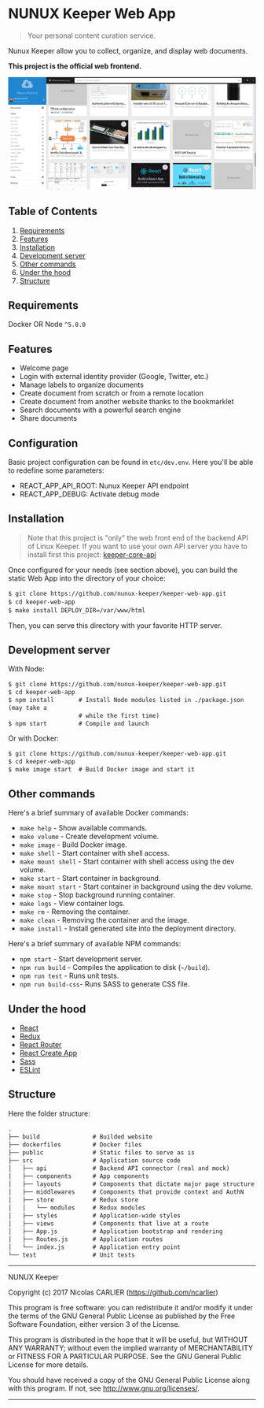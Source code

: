 # NUNUX Keeper Web App

> Your personal content curation service.

Nunux Keeper allow you to collect, organize, and display web documents.

**This project is the official web frontend.**

![Screenshot](screenshot.png)

## Table of Contents
1. [Requirements](#requirements)
1. [Features](#features)
1. [Installation](#installation)
1. [Development server](#development-server)
1. [Other commands](#other-commands)
1. [Under the hood](#under-the-hood)
1. [Structure](#structure)

## Requirements

Docker OR Node `^5.0.0`


## Features

* Welcome page
* Login with external identity provider (Google, Twitter, etc.)
* Manage labels to organize documents
* Create document from scratch or from a remote location
* Create document from another website thanks to the bookmarklet
* Search documents with a powerful search engine
* Share documents

## Configuration

Basic project configuration can be found in `etc/dev.env`. Here you'll be able
to redefine some parameters:

* REACT_APP_API_ROOT: Nunux Keeper API endpoint
* REACT_APP_DEBUG: Activate debug mode

## Installation

> Note that this project is "only" the web front end of the backend API of Linux
> Keeper. If you want to use your own API server you have to install first this
> project: [keeper-core-api](https://github.com/nunux-keeper/keeper-core-api)

Once configured for your needs (see section above), you can build the static
Web App into the directory of your choice:

```bash
$ git clone https://github.com/nunux-keeper/keeper-web-app.git
$ cd keeper-web-app
$ make install DEPLOY_DIR=/var/www/html
```

Then, you can serve this directory with your favorite HTTP server.

## Development server

With Node:

```shell
$ git clone https://github.com/nunux-keeper/keeper-web-app.git
$ cd keeper-web-app
$ npm install       # Install Node modules listed in ./package.json (may take a
                    # while the first time)
$ npm start         # Compile and launch
```

Or with Docker:

```shell
$ git clone https://github.com/nunux-keeper/keeper-web-app.git
$ cd keeper-web-app
$ make image start  # Build Docker image and start it
```

## Other commands

Here's a brief summary of available Docker commands:

* `make help` - Show available commands.
* `make volume` - Create development volume.
* `make image` - Build Docker image.
* `make shell` - Start container with shell access.
* `make mount shell` - Start container with shell access using the dev volume.
* `make start` - Start container in background.
* `make mount start` - Start container in background using the dev volume.
* `make stop` - Stop background running container.
* `make logs` - View container logs.
* `make rm` - Removing the container.
* `make clean` - Removing the container and the image.
* `make install` - Install generated site into the deployment directory.

Here's a brief summary of available NPM commands:

* `npm start` - Start development server.
* `npm run build` - Compiles the application to disk (`~/build`).
* `npm run test` - Runs unit tests.
* `npm run build-css`- Runs SASS to generate CSS file.

## Under the hood

* [React](https://github.com/facebook/react)
* [Redux](http://redux.js.org/)
* [React Router](https://github.com/ReactTraining/react-router)
* [React Create App](https://github.com/facebookincubator/create-react-app)
* [Sass](http://sass-lang.com/)
* [ESLint](http://eslint.org)


## Structure

Here the folder structure:

```
.
├── build               # Builded website
├── dockerfiles         # Docker files
├── public              # Static files to serve as is
├── src                 # Application source code
│   ├── api             # Backend API connector (real and mock)
│   ├── components      # App components
│   ├── layouts         # Components that dictate major page structure
│   ├── middlewares     # Components that provide context and AuthN
│   ├── store           # Redux store
│   │   └── modules     # Redux modules
│   ├── styles          # Application-wide styles
│   ├── views           # Components that live at a route
│   ├── App.js          # Application bootstrap and rendering
│   ├── Routes.js       # Application routes
│   └── index.js        # Application entry point
└── test                # Unit tests
```

----------------------------------------------------------------------

NUNUX Keeper

Copyright (c) 2017 Nicolas CARLIER (https://github.com/ncarlier)

This program is free software: you can redistribute it and/or modify
it under the terms of the GNU General Public License as published by
the Free Software Foundation, either version 3 of the License.

This program is distributed in the hope that it will be useful,
but WITHOUT ANY WARRANTY; without even the implied warranty of
MERCHANTABILITY or FITNESS FOR A PARTICULAR PURPOSE.  See the
GNU General Public License for more details.

You should have received a copy of the GNU General Public License
along with this program.  If not, see <http://www.gnu.org/licenses/>.

----------------------------------------------------------------------

